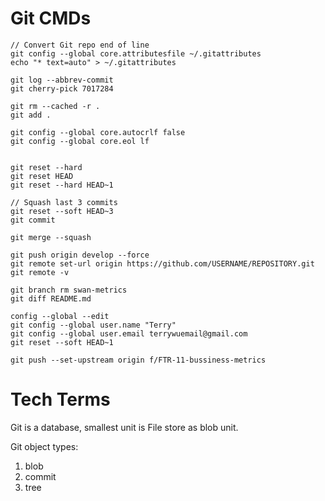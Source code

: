 # Git CMDs
```
// Convert Git repo end of line
git config --global core.attributesfile ~/.gitattributes
echo "* text=auto" > ~/.gitattributes

git log --abbrev-commit
git cherry-pick 7017284

git rm --cached -r .
git add .

git config --global core.autocrlf false
git config --global core.eol lf


git reset --hard
git reset HEAD
git reset --hard HEAD~1

// Squash last 3 commits
git reset --soft HEAD~3
git commit

git merge --squash

git push origin develop --force
git remote set-url origin https://github.com/USERNAME/REPOSITORY.git
git remote -v

git branch rm swan-metrics
git diff README.md

config --global --edit
git config --global user.name "Terry"
git config --global user.email terrywuemail@gmail.com
git reset --soft HEAD~1

git push --set-upstream origin f/FTR-11-bussiness-metrics

```

# Tech Terms 

Git is a database, smallest unit is File store as blob unit.


Git object types:
1. blob
2. commit
3. tree

